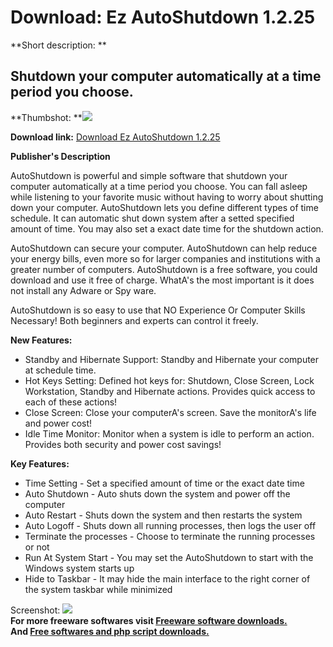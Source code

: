 # Download: Ez AutoShutdown 1.2.25

**Short description: **

## Shutdown your computer automatically at a time period you choose.

  
**Thumbshot: **![](http://www.freewarefiles.com/screenshot/ezautoshdwn_md.gif)   
  
**Download link:** [Download Ez AutoShutdown 1.2.25](http://freesoftwares.boysofts.com/Ez-AutoShutdown_program_50931.html)  
  

**Publisher's Description**  
  

AutoShutdown is powerful and simple software that shutdown your computer
automatically at a time period you choose. You can fall asleep while listening
to your favorite music without having to worry about shutting down your
computer. AutoShutdown lets you define different types of time schedule. It
can automatic shut down system after a setted specified amount of time. You
may also set a exact date time for the shutdown action.

AutoShutdown can secure your computer. AutoShutdown can help reduce your
energy bills, even more so for larger companies and institutions with a
greater number of computers. AutoShutdown is a free software, you could
download and use it free of charge. WhatA's the most important is it does not
install any Adware or Spy ware.

AutoShutdown is so easy to use that NO Experience Or Computer Skills
Necessary! Both beginners and experts can control it freely.

**New Features:**

  * Standby and Hibernate Support: Standby and Hibernate your computer at schedule time. 
  * Hot Keys Setting: Defined hot keys for: Shutdown, Close Screen, Lock Workstation, Standby and Hibernate actions. Provides quick access to each of these actions! 
  * Close Screen: Close your computerA's screen. Save the monitorA's life and power cost! 
  * Idle Time Monitor: Monitor when a system is idle to perform an action. Provides both security and power cost savings! 

**Key Features:**

  * Time Setting - Set a specified amount of time or the exact date time 
  * Auto Shutdown - Auto shuts down the system and power off the computer 
  * Auto Restart - Shuts down the system and then restarts the system 
  * Auto Logoff - Shuts down all running processes, then logs the user off 
  * Terminate the processes - Choose to terminate the running processes or not 
  * Run At System Start - You may set the AutoShutdown to start with the Windows system starts up 
  * Hide to Taskbar - It may hide the main interface to the right corner of the system taskbar while minimized 

  
  
Screenshot: ![](http://www.freewarefiles.com/screenshot/ezautoshdwn.gif)  
**For more freeware softwares visit [Freeware software downloads.](http://freesoftwares.boysofts.com/)**   
**And [Free softwares and php script downloads.](http://www.boysofts.com/)**

